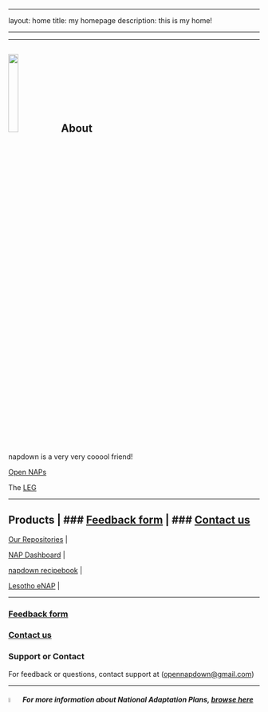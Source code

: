  ---
 
 layout: home
 title: my homepage
 description: this is my home!
 
 ---


*****

## <img src="https://www.reeep.org/sites/default/files/styles/reeep_large/public/UNFCCC.png?itok=4zFlTp9Z" width=20% height=20%> About
napdown is a very very cooool friend!

[Open NAPs](https://napcentral.netlify.app/open-naps/)

The [LEG](https://unfccc.int/LEG)

------

## Products                                                        |  ### [Feedback form](https://napdown.github.io/) |  ### [Contact us](mailto:opennapdown@gmail.com) 
[Our Repositories](https://github.com/napdown) | 

[NAP Dashboard](https://napdown.github.io/O-NAPs-Dashboard/) |

[napdown recipebook](https://napdown.github.io/NAPdown/)  |

[Lesotho eNAP](https://napdown.github.io/Lesotho/) |

-----

### [Feedback form](https://napdown.github.io/)

### [Contact us](mailto:opennapdown@gmail.com) 

### Support or Contact
For feedback or questions, contact support at (opennapdown@gmail.com)

---


#####  <img src="https://live.staticflickr.com/7322/9706194985_796056a56d_n.jpg" width=5% height=5%> For more information about National Adaptation Plans, [browse here](https://www4.unfccc.int/sites/NAPC/Pages/national-adaptation-plans.aspx)

